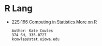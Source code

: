 # R Lang

- [22S:166 Computing in Statistics More on R](http://homepage.divms.uiowa.edu/~kcowles/s166_2011/lect07.pdf)

  ```
  Author: Kate Cowles
  374 SH, 335-0727
  kcowles@stat.uiowa.edu
  ```
